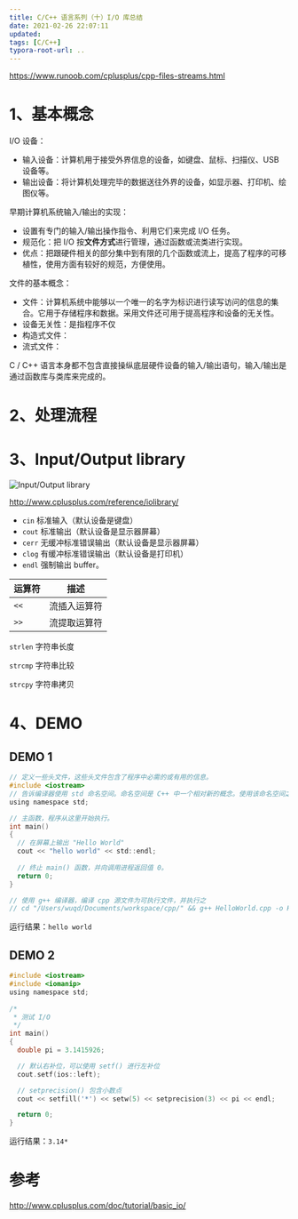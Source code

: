 ```yaml
---
title: C/C++ 语言系列（十）I/O 库总结
date: 2021-02-26 22:07:11
updated: 
tags: [C/C++]
typora-root-url: ..
---
```


https://www.runoob.com/cplusplus/cpp-files-streams.html

# 1、基本概念

I/O 设备：

* 输入设备：计算机用于接受外界信息的设备，如键盘、鼠标、扫描仪、USB 设备等。
* 输出设备：将计算机处理完毕的数据送往外界的设备，如显示器、打印机、绘图仪等。

早期计算机系统输入/输出的实现：

* 设置有专门的输入/输出操作指令、利用它们来完成 I/O 任务。
* 规范化：把 I/O 按**文件方式**进行管理，通过函数或流类进行实现。
* 优点：把跟硬件相关的部分集中到有限的几个函数或流上，提高了程序的可移植性，使用方面有较好的规范，方便使用。

文件的基本概念：

* 文件：计算机系统中能够以一个唯一的名字为标识进行读写访问的信息的集合。它用于存储程序和数据。采用文件还可用于提高程序和设备的无关性。
* 设备无关性：是指程序不仅
* 构造式文件：
* 流式文件：

C / C++ 语言本身都不包含直接操纵底层硬件设备的输入/输出语句，输入/输出是通过函数库与类库来完成的。

# 2、处理流程

# 3、Input/Output library

![Input/Output library](/img/cpp/iostream.gif)

http://www.cplusplus.com/reference/iolibrary/

- `cin` 标准输入（默认设备是键盘）
- `cout` 标准输出（默认设备是显示器屏幕）
- `cerr` 无缓冲标准错误输出（默认设备是显示器屏幕）
- `clog` 有缓冲标准错误输出（默认设备是打印机）
- `endl` 强制输出 buffer。

| 运算符 | 描述         |
| ------ | ------------ |
| `<<`   | 流插入运算符 |
| `>>`   | 流提取运算符 |

`strlen` 字符串长度

`strcmp` 字符串比较

`strcpy` 字符串拷贝

# 4、DEMO

## DEMO 1

```C
// 定义一些头文件，这些头文件包含了程序中必需的或有用的信息。
#include <iostream>
// 告诉编译器使用 std 命名空间。命名空间是 C++ 中一个相对新的概念。使用该命名空间之后，std::cout 可以简写为：cout
using namespace std;

// 主函数，程序从这里开始执行。
int main()
{
  // 在屏幕上输出 "Hello World"
  cout << "hello world" << std::endl;
  
  // 终止 main() 函数，并向调用进程返回值 0。
  return 0;
}

// 使用 g++ 编译器，编译 cpp 源文件为可执行文件，并执行之
// cd "/Users/wuqd/Documents/workspace/cpp/" && g++ HelloWorld.cpp -o HelloWorld && "/Users/wuqd/Documents/workspace/cpp/"HelloWorld
```

运行结果：`hello world`

## DEMO 2

```C
#include <iostream>
#include <iomanip>
using namespace std;
 
/* 
 * 测试 I/O
 */
int main()
{
  double pi = 3.1415926;

  // 默认右补位，可以使用 setf() 进行左补位
  cout.setf(ios::left);

  // setprecision() 包含小数点
  cout << setfill('*') << setw(5) << setprecision(3) << pi << endl;

  return 0;
}
```

运行结果：`3.14*`

# 参考

http://www.cplusplus.com/doc/tutorial/basic_io/